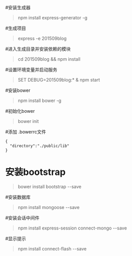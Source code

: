 #安装生成器
> npm install express-generator -g

#生成项目
> express -e 201509blog

#进入生成目录并安装依赖的模块
> cd 201509blog && npm install

#设置环境变量并启动服务
>SET DEBUG=201509blog:* & npm start

#安装bower
>  npm install bower -g

#初始化bower
> bower init

#添加 .bowerrc文件
```
{
  "directory":"./public/lib"
}
```
# 安装bootstrap
> bower install bootstrap --save

#安装数据库
> npm install mongoose --save

#安装会话中间件

> npm install express-session connect-mongo --save

#显示提示
>npm install connect-flash --save

 
